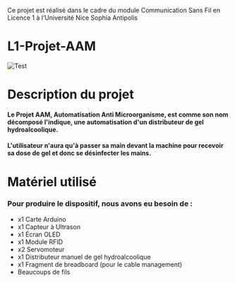 Ce projet est réalisé dans le cadre du module Communication Sans Fil en Licence 1 à l’Université Nice Sophia Antipolis

# L1-Projet-AAM

![Test](https://media.discordapp.net/attachments/980259157657661531/980259214444343316/unknown.png?width=274&height=125)

# Description du projet 

#### Le Projet AAM, Automatisation Anti Microorganisme, est comme son nom décomposé l'indique, une automatisation d'un distributeur de gel hydroalcoolique.
#### L'utilisateur n'aura qu'à passer sa main devant la machine pour recevoir sa dose de gel et donc se désinfecter les mains.


# Matériel utilisé
### Pour produire le dispositif, nous avons eu besoin de :
- x1 Carte Arduino
- x1 Capteur à Ultrason
- x1 Écran OLED
- x1 Module RFID
- x2 Servomoteur
- x1 Distributeur manuel de gel hydroalcoolique
- x1 Fragment de breadboard (pour le cable management)
- Beaucoups de fils
